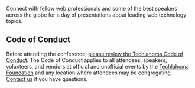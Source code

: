<p class="intro">
Connect with fellow web professionals and some of the best speakers across the globe for a day of presentations about leading web technology topics.
</p>

## Code of Conduct

Before attending the conference, [please review the Techlahoma Code of Conduct](https://www.techlahoma.org/code-of-conduct/). The Code of Conduct applies to all attendees, speakers, volunteers, and vendors at official and unofficial events by the [Techlahoma Foundation](https://techlahoma.org/) and any location where attendees may be congregating. [Contact us](mailto:200ok@techlahoma.org) if you have questions.
